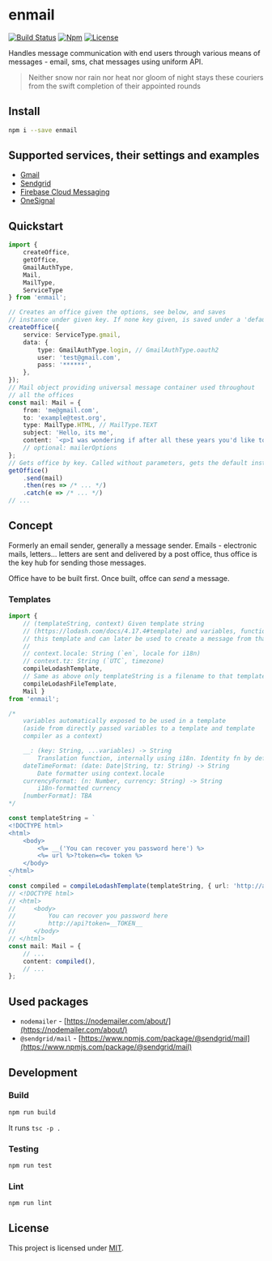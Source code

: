 # enmail

[![Build Status](https://travis-ci.org/AckeeCZ/enmail.svg?branch=master)](https://travis-ci.org/AckeeCZ/enmail)
[![Npm](https://img.shields.io/npm/v/enmail.svg?style=flat-square)](https://www.npmjs.com/package/enmail)
[![License](https://img.shields.io/github/license/AckeeCZ/enmail.svg?style=flat-square)](https://github.com/AckeeCZ/enmail/blob/master/LICENSE)

Handles message communication with end users through various means of messages - email, sms, chat messages using uniform API.

> Neither snow nor rain nor heat nor gloom of night stays these couriers from the swift completion of their appointed rounds

## Install

```bash
npm i --save enmail
```

## Supported services, their settings and examples

- [Gmail](./GMAIL.md)
- [Sendgrid](./SENDGRID.md)
- [Firebase Cloud Messaging](./FCM.md)
- [OneSignal](./ONESIGNAL.md)

## Quickstart

```typescript
import {
    createOffice,
    getOffice,
    GmailAuthType,
    Mail,
    MailType,
    ServiceType 
} from 'enmail';

// Creates an office given the options, see below, and saves
// instance under given key. If none key given, is saved under a 'default' name.
createOffice({
    service: ServiceType.gmail,
    data: {
        type: GmailAuthType.login, // GmailAuthType.oauth2
        user: 'test@gmail.com',
        pass: '******',
    },
});
// Mail object providing universal message container used throughout
// all the offices
const mail: Mail = {
    from: 'me@gmail.com',
    to: 'example@test.org',
    type: MailType.HTML, // MailType.TEXT
    subject: 'Hello, its me',
    content: `<p>I was wondering if after all these years you'd like to meet to go over everything ...</p>`,
    // optional: mailerOptions
};
// Gets office by key. Called without parameters, gets the default instance.
getOffice()
    .send(mail)
    .then(res => /* ... */)
    .catch(e => /* ... */)
// ...
```

## Concept

Formerly an email sender, generally a message sender. Emails - electronic mails, letters... letters are sent and delivered by a post office, thus office is the key hub for sending those messages.

Office have to be built first. Once built, offce can _send_ a message.

### Templates

```typescript
import {
    // (templateString, context) Given template string
    // (https://lodash.com/docs/4.17.4#template) and variables, function compiles
    // this template and can later be used to create a message from that template
    //
    // context.locale: String (`en`, locale for i18n)
    // context.tz: String (`UTC`, timezone)
    compileLodashTemplate,
    // Same as above only templateString is a filename to that template
    compileLodashFileTemplate,
    Mail }
from 'enmail';

/*
    variables automatically exposed to be used in a template
    (aside from directly passed variables to a template and template
    compiler as a context)

    __: (key: String, ...variables) -> String
        Translation function, internally using i18n. Identity fn by default.
    dateTimeFormat: (date: Date|String, tz: String) -> String
        Date formatter using context.locale
    currencyFormat: (n: Number, currency: String) -> String
        i18n-formatted currency
    [numberFormat]: TBA
*/

const templateString = `
<!DOCTYPE html>
<html>
    <body>
        <%= __('You can recover you password here') %>
        <%= url %>?token=<%= token %>
    </body>
</html>
`
const compiled = compileLodashTemplate(templateString, { url: 'http://api', token: '__TOKEN__' })
// <!DOCTYPE html>
// <html>
//     <body>
//         You can recover you password here
//         http://api?token=__TOKEN__
//     </body>
// </html>
const mail: Mail = {
    // ...
    content: compiled(),
    // ...
};
```

## Used packages

- `nodemailer` - [https://nodemailer.com/about/](https://nodemailer.com/about/)
- `@sendgrid/mail` - [https://www.npmjs.com/package/@sendgrid/mail](https://www.npmjs.com/package/@sendgrid/mail)

## Development

### Build

```bash
npm run build
```

It runs `tsc -p .`

### Testing

```bash
npm run test
```

### Lint

```bash
npm run lint
```

## License

This project is licensed under [MIT](./LICENSE).
